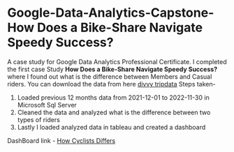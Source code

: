 # Google-Data-Analytics-Capstone- How Does a Bike-Share Navigate Speedy Success?
A case study for Google Data Analytics Professional Certificate. I completed the first case Study **How Does a Bike-Share Navigate Speedy Success?** where I found out what is the difference between Members and Casual riders.
You can download the data from here [divvy tripdata](https://divvy-tripdata.s3.amazonaws.com/index.html)
Steps taken-
  1) Loaded previous 12 months data from 2021-12-01 to 2022-11-30 in Microsoft Sql Server
  2) Cleaned the data and analyzed what is the difference between two types of riders
  3) Lastly I loaded analyzed data in tableau and created a dashboard
  
 DashBoard link - [How Cyclists Differs](https://public.tableau.com/app/profile/shoab.ahamed/viz/HowCyclistsDiffers/HowCyclistDiffers)

